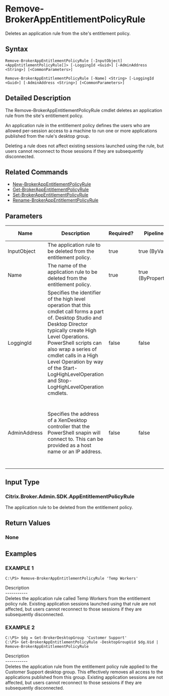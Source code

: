 ﻿# Remove-BrokerAppEntitlementPolicyRule

   Deletes an application rule from the site's entitlement policy.

## Syntax
```
Remove-BrokerAppEntitlementPolicyRule [-InputObject] <AppEntitlementPolicyRule[]> [-LoggingId <Guid>] [-AdminAddress <String>] [<CommonParameters>]

Remove-BrokerAppEntitlementPolicyRule [-Name] <String> [-LoggingId <Guid>] [-AdminAddress <String>] [<CommonParameters>]
```

## Detailed Description
   The Remove-BrokerAppEntitlementPolicyRule cmdlet deletes an application rule from the site's entitlement policy.

An application rule in the entitlement policy defines the users who are allowed per-session access to a machine to run one or more applications published from the rule's desktop group.

Deleting a rule does not affect existing sessions launched using the rule, but users cannot reconnect to those sessions if they are subsequently disconnected.

## Related Commands
  * [New-BrokerAppEntitlementPolicyRule](New-BrokerAppEntitlementPolicyRule.html)
  * [Get-BrokerAppEntitlementPolicyRule](Get-BrokerAppEntitlementPolicyRule.html)
  * [Set-BrokerAppEntitlementPolicyRule](Set-BrokerAppEntitlementPolicyRule.html)
  * [Rename-BrokerAppEntitlementPolicyRule](Rename-BrokerAppEntitlementPolicyRule.html)
## Parameters

| Name   | Description | Required? | Pipeline Input | Default Value |
| --- | --- | --- | --- | --- |
| InputObject | The application rule to be deleted from the entitlement policy. | true | true (ByValue) |  |
| Name | The name of the application rule to be deleted from the entitlement policy. | true | true (ByPropertyName) |  |
| LoggingId | Specifies the identifier of the high level operation that this cmdlet call forms a part of. Desktop Studio and Desktop Director typically create High Level Operations. PowerShell scripts can also wrap a series of cmdlet calls in a High Level Operation by way of the Start-LogHighLevelOperation and Stop-LogHighLevelOperation cmdlets. | false | false |  |
| AdminAddress | Specifies the address of a XenDesktop controller that the PowerShell snapin will connect to. This can be provided as a host name or an IP address. | false | false | Localhost. Once a value is provided by any cmdlet, this value will become the default. |

## Input Type
### Citrix.Broker.Admin.SDK.AppEntitlementPolicyRule
   The application rule to be deleted from the entitlement policy.
## Return Values
### None
   
## Examples

### EXAMPLE 1
```
C:\PS> Remove-BrokerAppEntitlementPolicyRule 'Temp Workers'
```
   Description<br>-----------<br>Deletes the application rule called Temp Workers from the entitlement policy rule. Existing application sessions launched using that rule are not affected, but users cannot reconnect to those sessions if they are subsequently disconnected.
### EXAMPLE 2
```
C:\PS> $dg = Get-BrokerDesktopGroup 'Customer Support'
C:\PS> Get-BrokerAppEntitlementPolicyRule -DesktopGroupUid $dg.Uid | Remove-BrokerAppEntitlementPolicyRule
```
   Description<br>-----------<br>Deletes the application rule from the entitlement policy rule applied to the Customer Support desktop group. This effectively removes all access to the applications published from this group. Existing application sessions are not affected, but users cannot reconnect to those sessions if they are subsequently disconnected.
